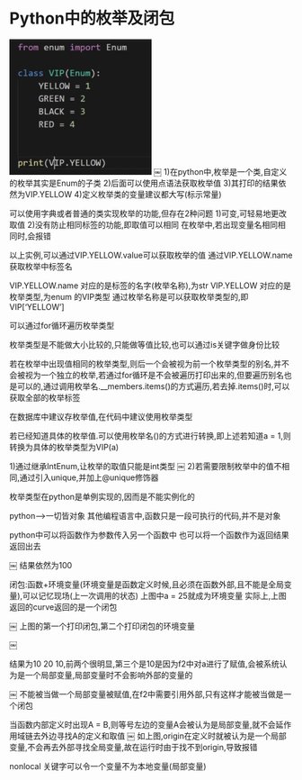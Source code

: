 # Python中的枚举及闭包

![1-1](Snip20180306_44.png)
￼
1)在python中,枚举是一个类,自定义的枚举其实是Enum的子类
2)后面可以使用点语法获取枚举值
3)其打印的结果依然为VIP.YELLOW
4)定义枚举类的变量建议都大写(标示常量)

可以使用字典或者普通的类实现枚举的功能,但存在2种问题
1)可变,可轻易地更改取值
2)没有防止相同标签的功能,即取值可以相同
在枚举中,若出现变量名相同相同时,会报错

以上实例,可以通过VIP.YELLOW.value可以获取枚举的值
通过VIP.YELLOW.name获取枚举中标签名

VIP.YELLOW.name 对应的是标签的名字(枚举名称),为str
VIP.YELLOW 对应的是枚举类型,为enum 的VIP类型
通过枚举名称是可以获取枚举类型的,即VIP[‘YELLOW’]

可以通过for循环遍历枚举类型

枚举类型是不能做大小比较的,只能做等值比较,也可以通过is关键字做身份比较

若在枚举中出现值相同的枚举类型,则后一个会被视为前一个枚举类型的别名,并不会被视为一个独立的枚举,若通过for循环是不会被遍历打印出来的,但要遍历别名也是可以的,通过调用枚举名.__members.items()的方式遍历,若去掉.items()时,可以获取全部的枚举标签

在数据库中建议存枚举值,在代码中建议使用枚举类型

若已经知道具体的枚举值.可以使用枚举名()的方式进行转换,即上述若知道a = 1,则转换为具体的枚举类型为VIP(a)

1)通过继承IntEnum,让枚举的取值只能是int类型
￼
2)若需要限制枚举中的值不相同,通过引入unique,并加上@unique修饰器

枚举类型在python是单例实现的,因而是不能实例化的

python—->一切皆对象
其他编程语言中,函数只是一段可执行的代码,并不是对象

python中可以将函数作为参数传入另一个函数中
也可以将一个函数作为返回结果返回出去

￼
结果依然为100

闭包:函数+环境变量(环境变量是函数定义时候,且必须在函数外部,且不能是全局变量),可以记忆现场(上一次调用的状态)
上图中a = 25就成为环境变量
实际上,上图返回的curve返回的是一个闭包

￼
上图的第一个打印闭包,第二个打印闭包的环境变量


￼

结果为10 20 10,前两个很明显,第三个是10是因为f2中对a进行了赋值,会被系统认为是一个局部变量,局部变量时不会影响外部的变量的

￼
不能被当做一个局部变量被赋值,在f2中需要引用外部,只有这样才能被当做是一个闭包

当函数内部定义时出现A = B,则等号左边的变量A会被认为是局部变量,就不会延作用域链去外边寻找A的定义和取值
￼
如上图,origin在定义时就被认为是一个局部变量,不会再去外部寻找全局变量,故在运行时由于找不到origin,导致报错

nonlocal 关键字可以令一个变量不为本地变量(局部变量)
